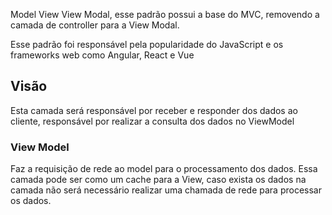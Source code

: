 Model View View Modal, esse padrão possui a base do MVC, removendo a camada de controller para a View Modal.

Esse padrão foi responsável pela popularidade do JavaScript e os frameworks web como Angular, React e Vue

## Visão

Esta camada será responsável por receber e responder dos dados ao cliente, responsável por realizar a consulta dos dados no ViewModel

### View Model

Faz a requisição de rede ao model para o processamento dos dados. Essa camada pode ser como um cache para a View, caso exista os dados na camada não será necessário realizar uma chamada de rede para processar os dados.

